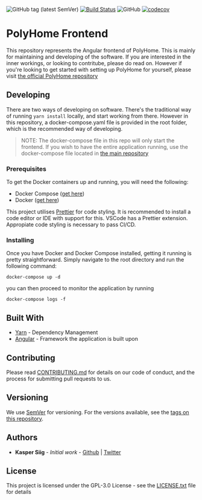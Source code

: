 ![GitHub tag (latest SemVer)](https://img.shields.io/github/tag/polyhome/frontend?color=green)
[![Build Status](https://cloud.drone.io/api/badges/polyhome/frontend/status.svg)](https://cloud.drone.io/polyhome/frontend)
![GitHub](https://img.shields.io/github/license/polyhome/frontend)
[![codecov](https://codecov.io/gh/polyhome/frontend/branch/master/graph/badge.svg)](https://codecov.io/gh/polyhome/frontend)

# PolyHome Frontend

This repository represents the Angular frontend of PolyHome. This is mainly for maintaining and developing of the software. If you are interested in the inner workings, or looking to contritube, please do read on. However if you're looking to get started with setting up PolyHome for yourself, please visit [the official PolyHome repository](https://github.com/polyhome/polyhome)

## Developing

There are two ways of developing on software. There's the traditional way of running `yarn install` locally, and start working from there. However in this repository, a docker-compose.yaml file is provided in the root folder, which is the recommended way of developing.

> NOTE: The docker-compose file in this repo will only start the frontend. If you wish to have the entire application running, use the docker-compose file located in [the main repository](https://polyhome/polyhome)

### Prerequisites

To get the Docker containers up and running, you will need the following:

- Docker Compose ([get here](https://github.com/docker/compose/releases))
- Docker ([get here](https://get.docker.com))

This project utilises [Prettier](https://prettier.io/) for code styling. It is recommended to install a code editor or IDE with support for this. VSCode has a Prettier extension. Appropiate code styling is necessary to pass CI/CD.

### Installing

Once you have Docker and Docker Compose installed, getting it running is pretty straightforward. Simply navigate to the root directory and run the following command:

```
docker-compose up -d
```

you can then proceed to monitor the application by running

```
docker-compose logs -f
```

## Built With

- [Yarn](https://yarnpkg.com/en/) - Dependency Management
- [Angular](https://angular.io/) - Framework the application is built upon

## Contributing

Please read [CONTRIBUTING.md](https://github.com/polyhome/frontend/CONTRIBUTING.md) for details on our code of conduct, and the process for submitting pull requests to us.

## Versioning

We use [SemVer](http://semver.org/) for versioning. For the versions available, see the [tags on this repository](https://github.com/polyhome/frontend/tags).

## Authors

- **Kasper Siig** - _Initial work_ - [Github](https://github.com/KSiig) | [Twitter](https://twitter.com/knsiig)

## License

This project is licensed under the GPL-3.0 License - see the [LICENSE.txt](LICENSE.txt) file for details
